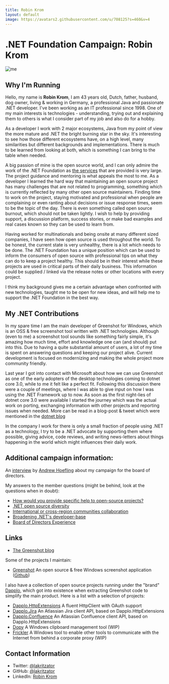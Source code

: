 ```yaml
---
title: Robin Krom
layout: default
image: https://avatars2.githubusercontent.com/u/708125?s=460&v=4
---
```


# .NET Foundation Campaign: Robin Krom

![me](https://avatars2.githubusercontent.com/u/708125?s=460&v=4)

## Why I'm Running

Hello, my name is **Robin Krom**, I am 43 years old, Dutch, father, husband, dog owner, living & working in Germany, a professional Java and passionate .NET developer. I've been working as an IT professional since 1998. One of my main interests is technologies - understanding, trying out and explaining them to others is what I consider part of my job and also do for a hobby.

As a developer I work with 2 major ecosystems, Java from my point of view the more mature and .NET the bright burning star in the sky. It's interesting to see how those different ecosystems have, on a high level, many similarities but different backgrounds and implementations. There is much to be learned from looking at both, which is something I can bring to the table when needed.

A big passion of mine is the open source world, and I can only admire the work of the .NET Foundation as [the services](https://dotnetfoundation.org/About) that are provided is very large. The project guidance and mentoring is what appeals the most to me. As a developer I learned the hard way that maintaining an open source project has many challenges that are not related to programming, something which is currently reflected by many other open source maintainers. Finding time to work on the project, staying motivated and professional when people are complaining or even ranting about decisions or issue response times, seem to be the topic of the day. There is even something called open source burnout, which should not be taken lightly. I wish to help by providing support, a discussion platform, success stories, or make bad examples and real cases known so they can be used to learn from.

Having worked for multinationals and being onsite at many different sized companies, I have seen how open source is used throughout the world. To be honest, the current state is very unhealthy, there is a lot which needs to be done. The .NET Foundation has a unique position which can be used to inform the consumers of open source with professional tips on what they can do to keep a project healthy. This should be in their interest while these projects are used in critical parts of their daily business. This information could be supplied / linked via the release notes or other locations with every project.

I think my background gives me a certain advantage when confronted with new technologies, taught me to be open for new ideas, and will help me to support the .NET Foundation in the best way.


## My .NET Contributions
In my spare time I am the main developer of Greenshot for Windows, which is an OSS & free screenshot tool written with .NET technologies. Although (even to me) a screenshot tool sounds like something fairly simple, it's amazing how much time, effort and knowledge one can (and should) put into this. Due to having a quite substantial amount of users, a lot of my time is spent on answering questions and keeping our project alive. Current development is focused on modernizing and making the whole project more community friendly.

Last year I got into contact with Microsoft about how we can use Greenshot as one of the early adopters of the desktop technologies coming to dotnet core 3.0, while to me it felt like a perfect fit. Following this discussion there were a couple of meetings, where I was able to give input on how I was using the .NET Framework up to now. As soon as the first night-lies of dotnet core 3.0 were available I started the journey which was the actual work on porting, exchanging information with other projects and reporting issues when needed. More can be read in a blog-post & tweet which were mentioned in the [dotnet blog](https://devblogs.microsoft.com/dotnet/announcing-net-core-3-preview-1-and-open-sourcing-windows-desktop-frameworks/)

In the company I work for there is only a small fraction of people using .NET as a technology, I try to be a .NET advocate by supporting them where possible, giving advice, code reviews, and writing news-letters about things happening in the world which might influences their daily work.

## Additional campaign information:
An [interview](https://soundcloud.com/andrewhoefling/interview-with-robin-krom-net-foundation-board-candidate) by [Andrew Hoefling](https://github.com/ahoefling) about my campaign for the board of directors.

My answers to the member questions (might be behind, look at the questions when in doubt):
* [How would you provide specific help to open-source projects?](https://github.com/dotnet-foundation/election/issues/79#issuecomment-475051168)
* [.NET open source diversity ](https://github.com/dotnet-foundation/election/issues/80#issuecomment-475061530)
* [International or cross-region communities collaboration](https://github.com/dotnet-foundation/election/issues/82#issuecomment-473877465)
* [Broadening .NET's developer-base](https://github.com/dotnet-foundation/election/issues/91#issuecomment-474874987)
* [Board of Directors Experience](https://github.com/dotnet-foundation/election/issues/95#issuecomment-475040089)

## Links
* [The Greenshot blog](https://getgreenshot.org/blog/)

Some of the projects I maintain:
* [Greenshot](https://getgreenshot.org) An open source & free Windows screenshot application ([Github](https://github.com/greenshot/greenshot))

I also have a collection of open source projects running under the "brand" [Dapplo](https://github.com/dapplo), which got into existence when extracting Greenshot code to simplify the main product. Here is a list with a selection of projects:
* [Dapplo.HttpExtensions](https://github.com/dapplo/Dapplo.HttpExtensions) A fluent HttpClient with OAuth support
* [Dapplo.Jira](https://github.com/dapplo/Dapplo.Jira) An Atlassian Jira client API, based on Dapplo.HttpExtensions
* [Dapplo.Confluence](https://github.com/dapplo/Dapplo.Confluence) An Atlassian Confluence client API, based on Dapplo.HttpExtensions
* [Dopy](https://github.com/dapplo/Dapplo.Dopy) A Windows clipboard management tool (WIP)
* [Frickler](https://github.com/dapplo/Dapplo.Frickler) A Windows tool to enable other tools to communicate with the Internet from behind a corporate proxy (WIP)

## Contact Information
* Twitter: [@lakritzator](https://twitter.com/lakritzator)
* GitHub: [@lakritzator](https://github.com/lakritzator)
* LinkedIn: [Robin Krom](https://www.linkedin.com/in/robinkrom/)
